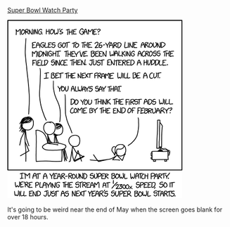 [Super Bowl Watch Party](https://xkcd.com/1951)

![Super Bowl Watch Party](./random_comic.png)

It's going to be weird near the end of May when the screen goes blank for over 18 hours.

